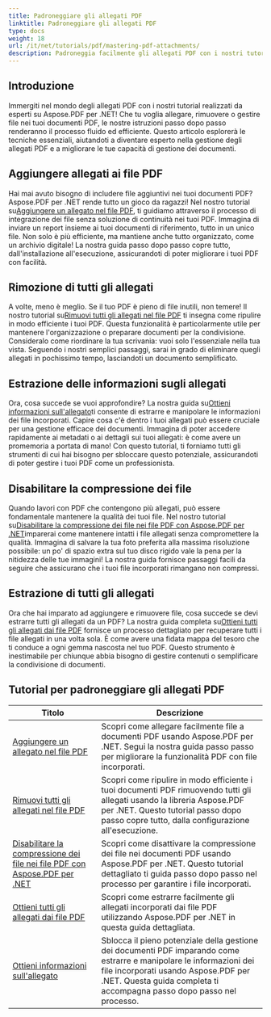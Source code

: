 ```yaml
---
title: Padroneggiare gli allegati PDF
linktitle: Padroneggiare gli allegati PDF
type: docs
weight: 18
url: /it/net/tutorials/pdf/mastering-pdf-attachments/
description: Padroneggia facilmente gli allegati PDF con i nostri tutorial completi Aspose.PDF per .NET. Guida passo dopo passo per una gestione efficace dei documenti PDF.
---
```

## Introduzione

Immergiti nel mondo degli allegati PDF con i nostri tutorial realizzati da esperti su Aspose.PDF per .NET! Che tu voglia allegare, rimuovere o gestire file nei tuoi documenti PDF, le nostre istruzioni passo dopo passo renderanno il processo fluido ed efficiente. Questo articolo esplorerà le tecniche essenziali, aiutandoti a diventare esperto nella gestione degli allegati PDF e a migliorare le tue capacità di gestione dei documenti.

## Aggiungere allegati ai file PDF
 Hai mai avuto bisogno di includere file aggiuntivi nei tuoi documenti PDF? Aspose.PDF per .NET rende tutto un gioco da ragazzi! Nel nostro tutorial su[Aggiungere un allegato nel file PDF](./adding-attachment/), ti guidiamo attraverso il processo di integrazione dei file senza soluzione di continuità nei tuoi PDF. Immagina di inviare un report insieme ai tuoi documenti di riferimento, tutto in un unico file. Non solo è più efficiente, ma mantiene anche tutto organizzato, come un archivio digitale! La nostra guida passo dopo passo copre tutto, dall'installazione all'esecuzione, assicurandoti di poter migliorare i tuoi PDF con facilità.

## Rimozione di tutti gli allegati
 A volte, meno è meglio. Se il tuo PDF è pieno di file inutili, non temere! Il nostro tutorial su[Rimuovi tutti gli allegati nel file PDF](./remove-all-attachments/) ti insegna come ripulire in modo efficiente i tuoi PDF. Questa funzionalità è particolarmente utile per mantenere l'organizzazione o preparare documenti per la condivisione. Consideralo come riordinare la tua scrivania: vuoi solo l'essenziale nella tua vista. Seguendo i nostri semplici passaggi, sarai in grado di eliminare quegli allegati in pochissimo tempo, lasciandoti un documento semplificato.

## Estrazione delle informazioni sugli allegati
 Ora, cosa succede se vuoi approfondire? La nostra guida su[Ottieni informazioni sull'allegato](./get-attachment-information/)ti consente di estrarre e manipolare le informazioni dei file incorporati. Capire cosa c'è dentro i tuoi allegati può essere cruciale per una gestione efficace dei documenti. Immagina di poter accedere rapidamente ai metadati o ai dettagli sui tuoi allegati: è come avere un promemoria a portata di mano! Con questo tutorial, ti forniamo tutti gli strumenti di cui hai bisogno per sbloccare questo potenziale, assicurandoti di poter gestire i tuoi PDF come un professionista.

## Disabilitare la compressione dei file
 Quando lavori con PDF che contengono più allegati, può essere fondamentale mantenere la qualità dei tuoi file. Nel nostro tutorial su[Disabilitare la compressione dei file nei file PDF con Aspose.PDF per .NET](./disable-file-compression-in-pdf-files/)imparerai come mantenere intatti i file allegati senza compromettere la qualità. Immagina di salvare la tua foto preferita alla massima risoluzione possibile: un po' di spazio extra sul tuo disco rigido vale la pena per la nitidezza delle tue immagini! La nostra guida fornisce passaggi facili da seguire che assicurano che i tuoi file incorporati rimangano non compressi.

## Estrazione di tutti gli allegati
 Ora che hai imparato ad aggiungere e rimuovere file, cosa succede se devi estrarre tutti gli allegati da un PDF? La nostra guida completa su[Ottieni tutti gli allegati dai file PDF](./get-all-the-attachments-from-pdf-files/) fornisce un processo dettagliato per recuperare tutti i file allegati in una volta sola. È come avere una fidata mappa del tesoro che ti conduce a ogni gemma nascosta nel tuo PDF. Questo strumento è inestimabile per chiunque abbia bisogno di gestire contenuti o semplificare la condivisione di documenti.


## Tutorial per padroneggiare gli allegati PDF
| Titolo | Descrizione |
| --- | --- | 
| [Aggiungere un allegato nel file PDF](./adding-attachment/) | Scopri come allegare facilmente file a documenti PDF usando Aspose.PDF per .NET. Segui la nostra guida passo passo per migliorare la funzionalità PDF con file incorporati. |  
| [Rimuovi tutti gli allegati nel file PDF](./remove-all-attachments/) | Scopri come ripulire in modo efficiente i tuoi documenti PDF rimuovendo tutti gli allegati usando la libreria Aspose.PDF per .NET. Questo tutorial passo dopo passo copre tutto, dalla configurazione all'esecuzione. |  
| [Disabilitare la compressione dei file nei file PDF con Aspose.PDF per .NET](./disable-file-compression-in-pdf-files/) | Scopri come disattivare la compressione dei file nei documenti PDF usando Aspose.PDF per .NET. Questo tutorial dettagliato ti guida passo dopo passo nel processo per garantire i file incorporati. |  
| [Ottieni tutti gli allegati dai file PDF](./get-all-the-attachments-from-pdf-files/) | Scopri come estrarre facilmente gli allegati incorporati dai file PDF utilizzando Aspose.PDF per .NET in questa guida dettagliata. |  
| [Ottieni informazioni sull'allegato](./get-attachment-information/) | Sblocca il pieno potenziale della gestione dei documenti PDF imparando come estrarre e manipolare le informazioni dei file incorporati usando Aspose.PDF per .NET. Questa guida completa ti accompagna passo dopo passo nel processo. |  
